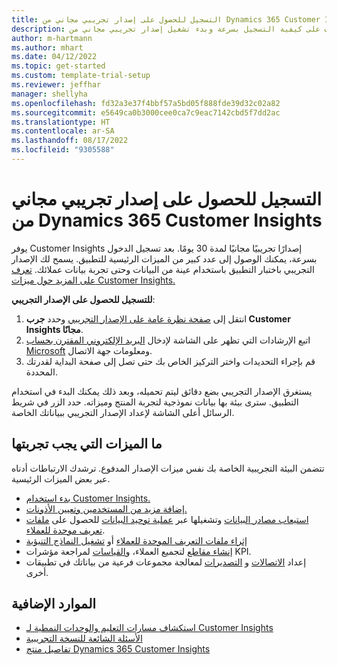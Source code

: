 ```yaml
---
title: التسجيل للحصول على إصدار تجريبي مجاني من Dynamics 365 Customer Insights
description: تعرف على كيفية التسجيل بسرعة وبدء تشغيل إصدار تجريبي مجاني من Customer Insights. استكشف التطبيق وابحث عن المزيد من موارد التعلم.
author: m-hartmann
ms.author: mhart
ms.date: 04/12/2022
ms.topic: get-started
ms.custom: template-trial-setup
ms.reviewer: jeffhar
manager: shellyha
ms.openlocfilehash: fd32a3e37f4bbf57a5bd05f888fde39d32c02a82
ms.sourcegitcommit: e5649ca0b3000cee0ca7c9eac7142cbd5f7dd2ac
ms.translationtype: HT
ms.contentlocale: ar-SA
ms.lasthandoff: 08/17/2022
ms.locfileid: "9305588"
---
```

# <a name="sign-up-for-a-free-dynamics-365-customer-insights-trial"></a>التسجيل للحصول على إصدار تجريبي مجاني من Dynamics 365 Customer Insights

يوفر Customer Insights إصدارًا تجريبيًا مجانيًا لمدة 30 يومًا. بعد تسجيل الدخول بسرعة، يمكنك الوصول إلى عدد كبير من الميزات الرئيسية للتطبيق. يسمح لك الإصدار التجريبي باختبار التطبيق باستخدام عينة من البيانات وحتى تجربة بيانات عملائك. [تعرف على المزيد حول ميزات Customer Insights.](overview.md)

**للتسجيل للحصول على الإصدار التجريبي**:

1. انتقل إلى [صفحة نظرة عامة على الإصدار التجريبي](https://dynamics.microsoft.com/ai/customer-insights/) وحدد **جرب Customer Insights مجانًا**.
1. اتبع الإرشادات التي تظهر على الشاشة لإدخال [البريد الإلكتروني المقترن بحساب Microsoft](https://support.microsoft.com/windows/what-is-a-microsoft-account-4a7c48e9-ff5a-e9c6-5a5c-1a57d66c3bfa) ومعلومات جهة الاتصال.
1. قم بإجراء التحديدات واختر التركيز الخاص بك حتى تصل إلى صفحة البداية لقدرتك المحددة.

يستغرق الإصدار التجريبي بضع دقائق ليتم تحميله، وبعد ذلك يمكنك البدء في استخدام التطبيق. سترى بيئة بها بيانات نموذجية لتجربة المنتج وميزاته. حدد الزر في شريط الرسائل أعلى الشاشة لإعداد الإصدار التجريبي ببياناتك الخاصة.

## <a name="what-to-try"></a>ما الميزات التي يجب تجربتها

تتضمن البيئة التجريبية الخاصة بك نفس ميزات الإصدار المدفوع. ترشدك الارتباطات أدناه عبر بعض الميزات الرئيسية.

- [بدء استخدام Customer Insights.](get-started.md)
- [إضافة مزيد من المستخدمين وتعيين الأذونات.](permissions.md)
- [استيعاب مصادر البيانات](data-sources.md) وتشغيلها عبر [عملية توحيد البيانات](data-unification.md) للحصول على [ملفات تعريف موحدة للعملاء](customer-profiles.md).
- [إثراء ملفات التعريف الموحدة للعملاء](enrichment-hub.md) أو [تشغيل النماذج التنبؤية](predictions-overview.md)
- [إنشاء مقاطع](segments.md) لتجميع العملاء، و[القياسات](measures.md) لمراجعة مؤشرات KPI.
- إعداد [الاتصالات](connections.md) و [التصديرات](export-destinations.md) لمعالجة مجموعات فرعية من بياناتك في تطبيقات أخرى.

## <a name="additional-resources"></a>الموارد الإضافية

- [استكشاف مسارات التعليم والوحدات النمطية لـ Customer Insights](/learn/browse/?products=dynamics-cust-insights)
- [الأسئلة الشائعة للنسخة التجريبية](trial-faq.md)
- [تفاصيل منتج Dynamics 365 Customer Insights](https://dynamics.microsoft.com/ai/customer-insights/)
